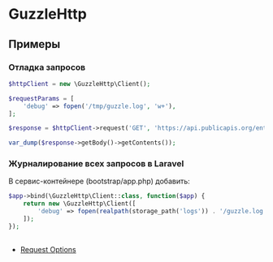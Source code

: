# GuzzleHttp

## Примеры

### Отладка запросов

```php
$httpClient = new \GuzzleHttp\Client();

$requestParams = [
    'debug' => fopen('/tmp/guzzle.log', 'w+'),
];

$response = $httpClient->request('GET', 'https://api.publicapis.org/entries', $requestParams);

var_dump($response->getBody()->getContents());
```

### Журналирование всех запросов в Laravel

В сервис-контейнере (bootstrap/app.php) добавить:

```php
$app->bind(\GuzzleHttp\Client::class, function($app) {
    return new \GuzzleHttp\Client([
        'debug' => fopen(realpath(storage_path('logs')) . '/guzzle.log', 'w+'),
    ]);
});
```

##

* [Request Options](https://github.com/guzzle/guzzle/blob/6.5/docs/request-options.rst#debug)
